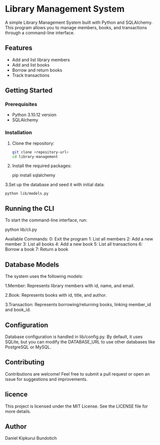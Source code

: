 # Library Management System

A simple Library Management System built with Python and SQLAlchemy. This program allows you to manage members, books, and transactions through a command-line interface.

## Features

- Add and list library members
- Add and list books
- Borrow and return books
- Track transactions

## Getting Started

### Prerequisites

- Python 3.10.12 version
- SQLAlchemy

### Installation

1. Clone the repository:

   ```bash
   git clone <repository-url>
   cd library-management

2. Install the required packages:

    pip install sqlalchemy

3.Set up the database and seed it with initial data:
  
    python lib/models.py

## Running the CLI

 To start the command-line interface, run:

   python lib/cli.py

Available Commands:
 0: Exit the program
1: List all members
2: Add a new member
3: List all books
4: Add a new book
5: List all transactions
6: Borrow a book
7: Return a book

## Database Models

  The system uses the following models:

1.Member: Represents library members with id, name, and email.

2.Book: Represents books with id, title, and author.

3.Transaction: Represents borrowing/returning books, linking member_id and book_id.

## Configuration

  Database configuration is handled in lib/config.py. By default, it uses SQLite, but you can modify the DATABASE_URL to use other databases like PostgreSQL or MySQL.

## Contributing

  Contributions are welcome! Feel free to submit a pull request or open an issue for suggestions and improvements.

## licence

 This project is licensed under the MIT License. See the LICENSE file for more details.

 ## Author 
   
   Daniel Kipkurui Bundotich
